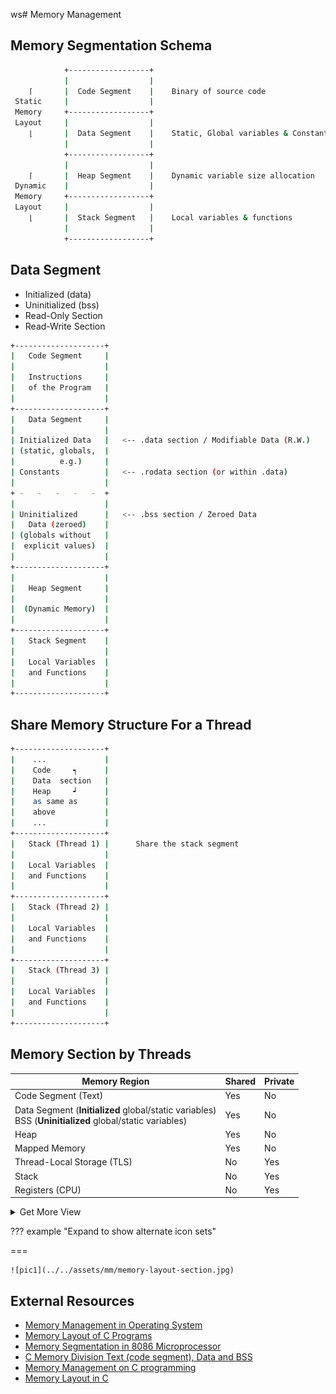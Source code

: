 ws# Memory Management

## Memory Segmentation Schema

```bash
            +------------------+
            |                  |
    ⌈       |  Code Segment    |    Binary of source code
 Static     |                  |
 Memory     +------------------+
 Layout     |                  |
    ⌊       |  Data Segment    |    Static, Global variables & Constants
            |                  |
            +------------------+
            |                  |
    ⌈       |  Heap Segment    |    Dynamic variable size allocation
 Dynamic    |                  |
 Memory     +------------------+
 Layout     |                  |
    ⌊       |  Stack Segment   |    Local variables & functions
            |                  |
            +------------------+
```

## Data Segment

- Initialized (data)
- Uninitialized (bss)
- Read-Only Section
- Read-Write Section

```bash
+--------------------+
|   Code Segment     |
|                    |
|   Instructions     |
|   of the Program   |
|                    |
+--------------------+
|   Data Segment     |
|                    |
| Initialized Data   |   <-- .data section / Modifiable Data (R.W.)
| (static, globals,  |
|          e.g.)     |
| Constants          |   <-- .rodata section (or within .data)
|                    |
+ -   -   -   -   -  +
|                    |
| Uninitialized      |   <-- .bss section / Zeroed Data
|   Data (zeroed)    |
| (globals without   |
|  explicit values)  |
|                    |
+--------------------+
|                    |
|   Heap Segment     |
|                    |
|  (Dynamic Memory)  |
|                    |
+--------------------+
|   Stack Segment    |
|                    |
|   Local Variables  |
|   and Functions    |
|                    |
+--------------------+
```

## Share Memory Structure For a Thread

```bash
+--------------------+
|    ...             |
|    Code     ┑      |
|    Data  section   |
|    Heap     ┙      |
|    as same as      |
|    above           |
|    ...             |
+--------------------+
|   Stack (Thread 1) |      Share the stack segment
|                    |
|   Local Variables  |
|   and Functions    |
|                    |
+--------------------+
|   Stack (Thread 2) |
|                    |
|   Local Variables  |
|   and Functions    |
|                    |
+--------------------+
|   Stack (Thread 3) |
|                    |
|   Local Variables  |
|   and Functions    |
|                    |
+--------------------+
```

## Memory Section by Threads

| Memory Region | Shared | Private |
| - | - | - |
| Code Segment (Text) | Yes | No |
| Data Segment (**Initialized** global/static variables) <br> BSS (**Uninitialized** global/static variables) | Yes | No |
| Heap | Yes| No |
| Mapped Memory | Yes | No |
| Thread-Local Storage (TLS) | No | Yes |
| Stack | No | Yes |
| Registers (CPU) | No| Yes |

<details>
  <summary>
    Get More View
  </summary>
  <img src="../../../../assets/mm/memory-layout-in-c.png">
  <img src="../../../../assets/mm/memory-layout-in-c-2.jpg">
  <img src="../../../../assets/mm/memory-layout-section.jpg">
</details>

??? example "Expand to show alternate icon sets"

  ===

    ![pic1](../../assets/mm/memory-layout-section.jpg)

## External Resources

- [Memory Management in Operating System][MM-in-OS]
- [Memory Layout of C Programs][ML-of-C-Programs]
- [Memory Segmentation in 8086 Microprocessor][MS-in-8086-MP]
- [C Memory Division Text (code segment), Data and BSS][code-segment-data-bss]
- [Memory Management on C programming][MM-in-C]
- [Memory Layout in C][ML-in-C]

<!-- external links -->
[MM-in-OS]: https://www.geeksforgeeks.org/memory-management-in-operating-system/
[ML-of-C-Programs]: https://www.geeksforgeeks.org/memory-layout-of-c-program
[MS-in-8086-MP]: https://www.geeksforgeeks.org/memory-segmentation-8086-microprocessor
[code-segment-data-bss]: https://wahyu-ehs.medium.com/c-memory-division-text-code-segment-data-and-bss-ef7d76831d8b
[MM-in-C]: https://wahyu-ehs.medium.com/memory-management-on-c-programming-ce30135cfbcb
[ML-in-C]: https://www.javatpoint.com/memory-layout-in-c
